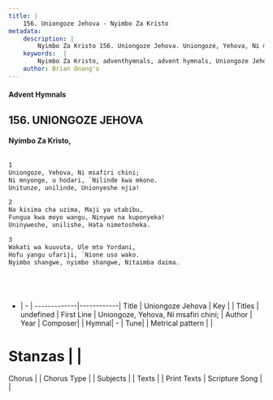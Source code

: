 ```yaml
---
title: |
    156. Uniongoze Jehova - Nyimbo Za Kristo
metadata:
    description: |
        Nyimbo Za Kristo 156. Uniongoze Jehova. Uniongoze, Yehova, Ni msafiri chini; Ni mnyonge, u hodari, `Nilinde kwa mkono.  Unitunze, unilinde, Unionyeshe njia!  
    keywords:  |
        Nyimbo Za Kristo, adventhymnals, advent hymnals, Uniongoze Jehova, Uniongoze, Yehova, Ni msafiri chini;. 
    author: Brian Onang'o
---
```


#### Advent Hymnals
## 156. UNIONGOZE JEHOVA
####  Nyimbo Za Kristo,

```txt

1
Uniongoze, Yehova, Ni msafiri chini;
Ni mnyonge, u hodari, `Nilinde kwa mkono. 
Unitunze, unilinde, Unionyeshe njia!

2
Na kisima cha uzima, Maji ya utabibu, 
Fungua kwa moyo wangu, Ninywe na kuponyeka! 
Uninyweshe, unilishe, Hata nimetosheka.

3
Wakati wa kuuvuta, Ule mto Yordani, 
Hofu yangu ufariji, `Nione uso wako. 
Nyimbo shangwe, nyimbo shangwe, Nitaimba daima.






```

- |   -  |
-------------|------------|
Title | Uniongoze Jehova |
Key |  |
Titles | undefined |
First Line | Uniongoze, Yehova, Ni msafiri chini; |
Author | 
Year | 
Composer| |
Hymnal|  - |
Tune|  |
Metrical pattern | |
# Stanzas |  |
Chorus |  |
Chorus Type |  |
Subjects | |
Texts |  |
Print Texts | 
Scripture Song |  |
    
